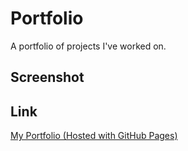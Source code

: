 # Portfolio

A portfolio of projects I've worked on.

## Screenshot

## Link

[My Portfolio (Hosted with GitHub Pages)](https://jdpasternak.github.io/portfolio)
